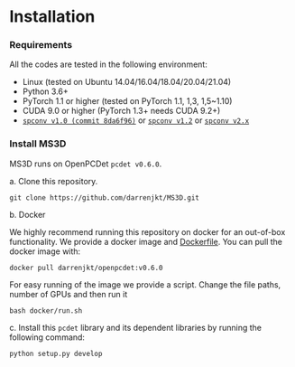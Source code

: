 # Installation

### Requirements
All the codes are tested in the following environment:
* Linux (tested on Ubuntu 14.04/16.04/18.04/20.04/21.04)
* Python 3.6+
* PyTorch 1.1 or higher (tested on PyTorch 1.1, 1,3, 1,5~1.10)
* CUDA 9.0 or higher (PyTorch 1.3+ needs CUDA 9.2+)
* [`spconv v1.0 (commit 8da6f96)`](https://github.com/traveller59/spconv/tree/8da6f967fb9a054d8870c3515b1b44eca2103634) or [`spconv v1.2`](https://github.com/traveller59/spconv) or [`spconv v2.x`](https://github.com/traveller59/spconv)


### Install MS3D
MS3D runs on OpenPCDet `pcdet v0.6.0`. 

a. Clone this repository.
```shell
git clone https://github.com/darrenjkt/MS3D.git
```
b. Docker

We highly recommend running this repository on docker for an out-of-box functionality. We provide a docker image and [Dockerfile](../docker/Dockerfile). You can pull the docker image with:
```
docker pull darrenjkt/openpcdet:v0.6.0
```
For easy running of the image we provide a script. Change the file paths, number of GPUs and then run it 

```
bash docker/run.sh
```

c. Install this `pcdet` library and its dependent libraries by running the following command:
```shell
python setup.py develop
```
